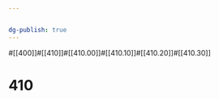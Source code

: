 ```yaml
---


dg-publish: true
---
```

#[[400]]#[[410]]#[[410.00]]#[[410.10]]#[[410.20]]#[[410.30]]


# 410

